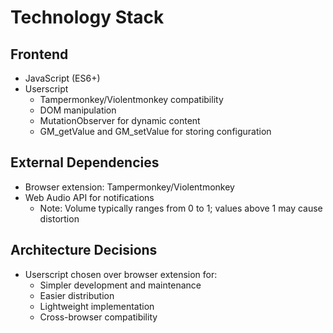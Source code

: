 # Technology Stack

## Frontend
- JavaScript (ES6+)
- Userscript
  - Tampermonkey/Violentmonkey compatibility
  - DOM manipulation
  - MutationObserver for dynamic content
  - GM_getValue and GM_setValue for storing configuration

## External Dependencies
- Browser extension: Tampermonkey/Violentmonkey
- Web Audio API for notifications
  - Note: Volume typically ranges from 0 to 1; values above 1 may cause distortion

## Architecture Decisions
- Userscript chosen over browser extension for:
  - Simpler development and maintenance
  - Easier distribution
  - Lightweight implementation
  - Cross-browser compatibility
